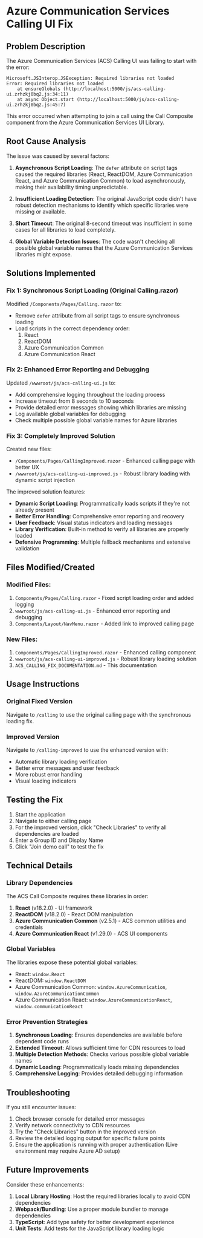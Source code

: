 # Azure Communication Services Calling UI Fix

## Problem Description

The Azure Communication Services (ACS) Calling UI was failing to start with the error:

```
Microsoft.JSInterop.JSException: Required libraries not loaded
Error: Required libraries not loaded
    at ensureGlobals (http://localhost:5000/js/acs-calling-ui.zrhzkj0bq2.js:34:11)
    at async Object.start (http://localhost:5000/js/acs-calling-ui.zrhzkj0bq2.js:45:7)
```

This error occurred when attempting to join a call using the Call Composite component from the Azure Communication Services UI Library.

## Root Cause Analysis

The issue was caused by several factors:

1. **Asynchronous Script Loading**: The `defer` attribute on script tags caused the required libraries (React, ReactDOM, Azure Communication React, and Azure Communication Common) to load asynchronously, making their availability timing unpredictable.

2. **Insufficient Loading Detection**: The original JavaScript code didn't have robust detection mechanisms to identify which specific libraries were missing or available.

3. **Short Timeout**: The original 8-second timeout was insufficient in some cases for all libraries to load completely.

4. **Global Variable Detection Issues**: The code wasn't checking all possible global variable names that the Azure Communication Services libraries might expose.

## Solutions Implemented

### Fix 1: Synchronous Script Loading (Original Calling.razor)

Modified `/Components/Pages/Calling.razor` to:
- Remove `defer` attribute from all script tags to ensure synchronous loading
- Load scripts in the correct dependency order:
  1. React
  2. ReactDOM  
  3. Azure Communication Common
  4. Azure Communication React

### Fix 2: Enhanced Error Reporting and Debugging

Updated `/wwwroot/js/acs-calling-ui.js` to:
- Add comprehensive logging throughout the loading process
- Increase timeout from 8 seconds to 10 seconds
- Provide detailed error messages showing which libraries are missing
- Log available global variables for debugging
- Check multiple possible global variable names for Azure libraries

### Fix 3: Completely Improved Solution

Created new files:
- `/Components/Pages/CallingImproved.razor` - Enhanced calling page with better UX
- `/wwwroot/js/acs-calling-ui-improved.js` - Robust library loading with dynamic script injection

The improved solution features:
- **Dynamic Script Loading**: Programmatically loads scripts if they're not already present
- **Better Error Handling**: Comprehensive error reporting and recovery
- **User Feedback**: Visual status indicators and loading messages
- **Library Verification**: Built-in method to verify all libraries are properly loaded
- **Defensive Programming**: Multiple fallback mechanisms and extensive validation

## Files Modified/Created

### Modified Files:
1. `Components/Pages/Calling.razor` - Fixed script loading order and added logging
2. `wwwroot/js/acs-calling-ui.js` - Enhanced error reporting and debugging
3. `Components/Layout/NavMenu.razor` - Added link to improved calling page

### New Files:
1. `Components/Pages/CallingImproved.razor` - Enhanced calling component
2. `wwwroot/js/acs-calling-ui-improved.js` - Robust library loading solution
3. `ACS_CALLING_FIX_DOCUMENTATION.md` - This documentation

## Usage Instructions

### Original Fixed Version
Navigate to `/calling` to use the original calling page with the synchronous loading fix.

### Improved Version  
Navigate to `/calling-improved` to use the enhanced version with:
- Automatic library loading verification
- Better error messages and user feedback
- More robust error handling
- Visual loading indicators

## Testing the Fix

1. Start the application
2. Navigate to either calling page
3. For the improved version, click "Check Libraries" to verify all dependencies are loaded
4. Enter a Group ID and Display Name
5. Click "Join demo call" to test the fix

## Technical Details

### Library Dependencies
The ACS Call Composite requires these libraries in order:
1. **React** (v18.2.0) - UI framework
2. **ReactDOM** (v18.2.0) - React DOM manipulation
3. **Azure Communication Common** (v2.5.1) - ACS common utilities and credentials
4. **Azure Communication React** (v1.29.0) - ACS UI components

### Global Variables
The libraries expose these potential global variables:
- React: `window.React`
- ReactDOM: `window.ReactDOM`
- Azure Communication Common: `window.AzureCommunication`, `window.AzureCommunicationCommon`
- Azure Communication React: `window.AzureCommunicationReact`, `window.communicationReact`

### Error Prevention Strategies
1. **Synchronous Loading**: Ensures dependencies are available before dependent code runs
2. **Extended Timeout**: Allows sufficient time for CDN resources to load
3. **Multiple Detection Methods**: Checks various possible global variable names
4. **Dynamic Loading**: Programmatically loads missing dependencies
5. **Comprehensive Logging**: Provides detailed debugging information

## Troubleshooting

If you still encounter issues:
1. Check browser console for detailed error messages
2. Verify network connectivity to CDN resources
3. Try the "Check Libraries" button in the improved version
4. Review the detailed logging output for specific failure points
5. Ensure the application is running with proper authentication (Live environment may require Azure AD setup)

## Future Improvements

Consider these enhancements:
1. **Local Library Hosting**: Host the required libraries locally to avoid CDN dependencies
2. **Webpack/Bundling**: Use a proper module bundler to manage dependencies
3. **TypeScript**: Add type safety for better development experience
4. **Unit Tests**: Add tests for the JavaScript library loading logic